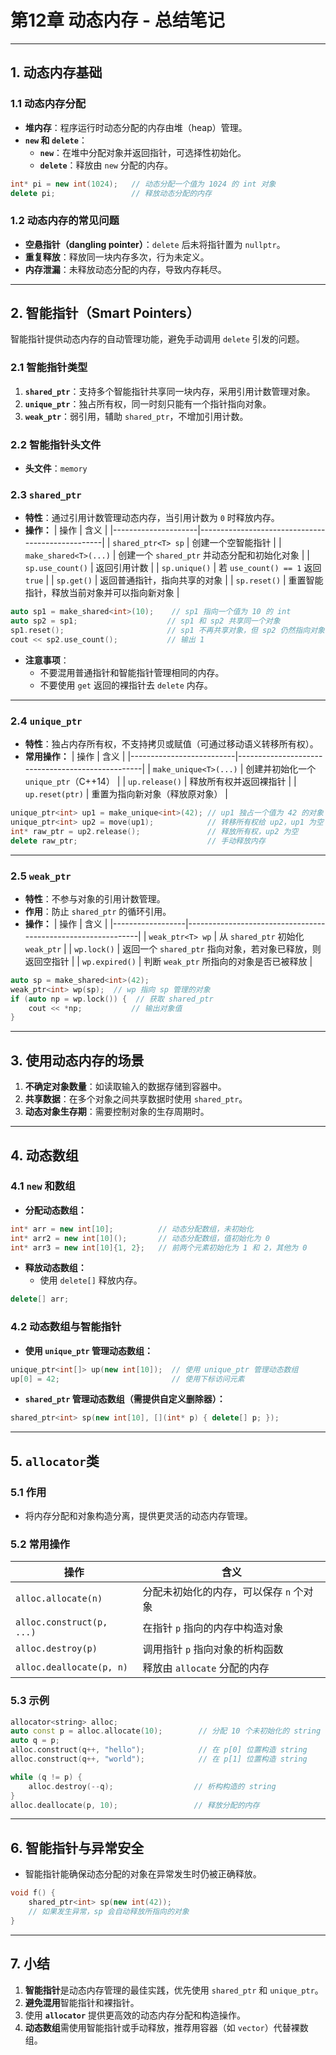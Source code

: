 # 第12章 动态内存 - 总结笔记

---

## **1. 动态内存基础**

### **1.1 动态内存分配**
- **堆内存**：程序运行时动态分配的内存由堆（heap）管理。
- **`new` 和 `delete`**：
  - **`new`**：在堆中分配对象并返回指针，可选择性初始化。
  - **`delete`**：释放由 `new` 分配的内存。
```cpp
int* pi = new int(1024);   // 动态分配一个值为 1024 的 int 对象
delete pi;                 // 释放动态分配的内存
```

### **1.2 动态内存的常见问题**
- **空悬指针（dangling pointer）**：`delete` 后未将指针置为 `nullptr`。
- **重复释放**：释放同一块内存多次，行为未定义。
- **内存泄漏**：未释放动态分配的内存，导致内存耗尽。

---

## **2. 智能指针（Smart Pointers）**

智能指针提供动态内存的自动管理功能，避免手动调用 `delete` 引发的问题。

### **2.1 智能指针类型**
1. **`shared_ptr`**：支持多个智能指针共享同一块内存，采用引用计数管理对象。
2. **`unique_ptr`**：独占所有权，同一时刻只能有一个指针指向对象。
3. **`weak_ptr`**：弱引用，辅助 `shared_ptr`，不增加引用计数。

### **2.2 智能指针头文件**
- **头文件**：`memory`

### **2.3 `shared_ptr`**

- **特性**：通过引用计数管理动态内存，当引用计数为 `0` 时释放内存。
- **操作：**
  | 操作                | 含义                                             |
  |---------------------|--------------------------------------------------|
  | `shared_ptr<T> sp`  | 创建一个空智能指针                                |
  | `make_shared<T>(...)` | 创建一个 `shared_ptr` 并动态分配和初始化对象    |
  | `sp.use_count()`    | 返回引用计数                                      |
  | `sp.unique()`       | 若 `use_count() == 1` 返回 `true`                 |
  | `sp.get()`          | 返回普通指针，指向共享的对象                      |
  | `sp.reset()`        | 重置智能指针，释放当前对象并可以指向新对象        |

```cpp
auto sp1 = make_shared<int>(10);    // sp1 指向一个值为 10 的 int
auto sp2 = sp1;                    // sp1 和 sp2 共享同一个对象
sp1.reset();                       // sp1 不再共享对象，但 sp2 仍然指向对象
cout << sp2.use_count();           // 输出 1
```

- **注意事项**：
  - 不要混用普通指针和智能指针管理相同的内存。
  - 不要使用 `get` 返回的裸指针去 `delete` 内存。

---

### **2.4 `unique_ptr`**

- **特性**：独占内存所有权，不支持拷贝或赋值（可通过移动语义转移所有权）。
- **常用操作：**
  | 操作                     | 含义                                             |
  |--------------------------|--------------------------------------------------|
  | `make_unique<T>(...)`    | 创建并初始化一个 `unique_ptr`（C++14）           |
  | `up.release()`           | 释放所有权并返回裸指针                          |
  | `up.reset(ptr)`          | 重置为指向新对象（释放原对象）                   |

```cpp
unique_ptr<int> up1 = make_unique<int>(42); // up1 独占一个值为 42 的对象
unique_ptr<int> up2 = move(up1);            // 转移所有权给 up2，up1 为空
int* raw_ptr = up2.release();               // 释放所有权，up2 为空
delete raw_ptr;                             // 手动释放内存
```

---

### **2.5 `weak_ptr`**

- **特性**：不参与对象的引用计数管理。
- **作用**：防止 `shared_ptr` 的循环引用。
- **操作：**
  | 操作             | 含义                                                         |
  |------------------|--------------------------------------------------------------|
  | `weak_ptr<T> wp` | 从 `shared_ptr` 初始化 `weak_ptr`                             |
  | `wp.lock()`      | 返回一个 `shared_ptr` 指向对象，若对象已释放，则返回空指针     |
  | `wp.expired()`   | 判断 `weak_ptr` 所指向的对象是否已被释放                      |

```cpp
auto sp = make_shared<int>(42);
weak_ptr<int> wp(sp);  // wp 指向 sp 管理的对象
if (auto np = wp.lock()) {  // 获取 shared_ptr
    cout << *np;           // 输出对象值
}
```

---

## **3. 使用动态内存的场景**

1. **不确定对象数量**：如读取输入的数据存储到容器中。
2. **共享数据**：在多个对象之间共享数据时使用 `shared_ptr`。
3. **动态对象生存期**：需要控制对象的生存周期时。

---

## **4. 动态数组**

### **4.1 `new` 和数组**
- **分配动态数组：**
```cpp
int* arr = new int[10];          // 动态分配数组，未初始化
int* arr2 = new int[10]();       // 动态分配数组，值初始化为 0
int* arr3 = new int[10]{1, 2};   // 前两个元素初始化为 1 和 2，其他为 0
```

- **释放动态数组：**
  - 使用 `delete[]` 释放内存。
```cpp
delete[] arr;
```

### **4.2 动态数组与智能指针**
- **使用 `unique_ptr` 管理动态数组：**
```cpp
unique_ptr<int[]> up(new int[10]);  // 使用 unique_ptr 管理动态数组
up[0] = 42;                         // 使用下标访问元素
```

- **`shared_ptr` 管理动态数组（需提供自定义删除器）：**
```cpp
shared_ptr<int> sp(new int[10], [](int* p) { delete[] p; });
```

---

## **5. `allocator`类**

### **5.1 作用**
- 将内存分配和对象构造分离，提供更灵活的动态内存管理。

### **5.2 常用操作**
| 操作                    | 含义                                                |
|-------------------------|---------------------------------------------------|
| `alloc.allocate(n)`     | 分配未初始化的内存，可以保存 `n` 个对象             |
| `alloc.construct(p, ...)` | 在指针 `p` 指向的内存中构造对象                   |
| `alloc.destroy(p)`      | 调用指针 `p` 指向对象的析构函数                    |
| `alloc.deallocate(p, n)`| 释放由 `allocate` 分配的内存                       |

### **5.3 示例**
```cpp
allocator<string> alloc;
auto const p = alloc.allocate(10);        // 分配 10 个未初始化的 string
auto q = p; 
alloc.construct(q++, "hello");            // 在 p[0] 位置构造 string
alloc.construct(q++, "world");            // 在 p[1] 位置构造 string

while (q != p) {
    alloc.destroy(--q);                  // 析构构造的 string
}
alloc.deallocate(p, 10);                 // 释放分配的内存
```

---

## **6. 智能指针与异常安全**

- 智能指针能确保动态分配的对象在异常发生时仍被正确释放。
```cpp
void f() {
    shared_ptr<int> sp(new int(42));
    // 如果发生异常，sp 会自动释放所指向的对象
}
```

---

## **7. 小结**

1. **智能指针**是动态内存管理的最佳实践，优先使用 `shared_ptr` 和 `unique_ptr`。
2. **避免混用**智能指针和裸指针。
3. 使用 **`allocator`** 提供更高效的动态内存分配和构造操作。
4. **动态数组**需使用智能指针或手动释放，推荐用容器（如 `vector`）代替裸数组。